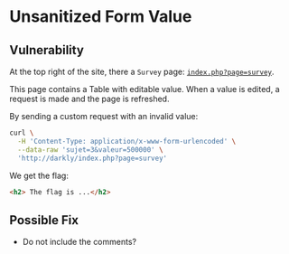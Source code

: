# Unsanitized Form Value

## Vulnerability

At the top right of the site, there a `Survey` page: [`index.php?page=survey`](http://darkly/index.php?page=survey).

This page contains a Table with editable value.
When a value is edited, a request is made and the page is refreshed.

By sending a custom request with an invalid value:
```bash
curl \
  -H 'Content-Type: application/x-www-form-urlencoded' \
  --data-raw 'sujet=3&valeur=500000' \
  'http://darkly/index.php?page=survey'
```

We get the flag:
```html
<h2> The flag is ...</h2>
```

## Possible Fix

- Do not include the comments?
